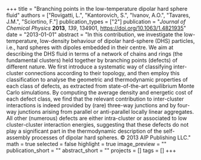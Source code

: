 +++
title = "Branching points in the low-temperature dipolar hard sphere fluid"
authors = ["Rovigatti, L.", "Kantorovich, S.", "Ivanov, A.O.", "Tavares, J.M.", "Sciortino, F."]
publication_types = ["2"]
publication = "*Journal of Chemical Physics* **2013**, *139*, 134901, https://doi.org/10.1063/1.4821935"
date = "2013-01-01"
abstract = "In this contribution, we investigate the low-temperature, low-density behaviour of dipolar hard-sphere (DHS) particles, i.e., hard spheres with dipoles embedded in their centre. We aim at describing the DHS fluid in terms of a network of chains and rings (the fundamental clusters) held together by branching points (defects) of different nature. We first introduce a systematic way of classifying inter-cluster connections according to their topology, and then employ this classification to analyse the geometric and thermodynamic properties of each class of defects, as extracted from state-of-the-art equilibrium Monte Carlo simulations. By computing the average density and energetic cost of each defect class, we find that the relevant contribution to inter-cluster interactions is indeed provided by (rare) three-way junctions and by four-way junctions arising from parallel or anti-parallel locally linear aggregates. All other (numerous) defects are either intra-cluster or associated to low cluster-cluster interaction energies, suggesting that these defects do not play a significant part in the thermodynamic description of the self-assembly processes of dipolar hard spheres. © 2013 AIP Publishing LLC."
math = true
selected = false
highlight = true
image_preview = ""
publication_short = ""
abstract_short = ""
projects = []
tags = []
+++
